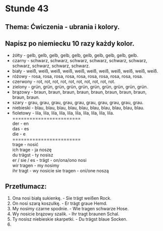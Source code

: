 # Stunde 43
## Thema: Ćwiczenia - ubrania i kolory.
## Napisz po niemiecku 10 razy każdy kolor.
- żółty - gelb, gelb, gelb, gelb, gelb, gelb, gelb, gelb, gelb, gelb.
- czarny - schwarz, schwarz, schwarz, schwarz, schwarz, schwarz, schwarz, schwarz, schwarz, schwarz.
- biały - weiß, weiß, weiß, weiß, weiß, weiß, weiß, weiß, weiß, weiß, weiß.
- różowy - rosa, rosa, rosa, rosa, rosa, rosa, rosa, rosa, rosa, rosa.
- czerwony - rot, rot, rot, rot, rot, rot, rot, rot, rot, rot.
- zielony - grün, grün, grün, grün, grün, grün, grün, grün, grün, grün.
- brązowy - braun, braun, braun, braun, braun, braun, braun, braun, braun, braun.
- szary - grau, grau, grau, grau, grau, grau, grau, grau, grau, grau.
- niebieski - blau, blau, blau, blau, blau, blau, blau, blau, blau, blau.
- fioletowy - lila, lila, lila, lila, lila, lila, lila, lila, lila, lila.
========================  
der - en  
das - es  
die - e  
========================    
trage - nosić  
ich trage - ja noszę  
du trägst - ty nosisz  
er / sie / es - trägt - on/ona/ono nosi  
wir tragen - my nosimy  
ihr tragt - wy nosicie
sie tragen - oni/one noszą
## Przetłumacz:
1. Ona nosi białą sukienkę. - Sie trägt weißen Rock.
2. On nosi szarą koszulkę. - Er trägt graue Hemd.
3. My nosimy czarne spodnie. - Wie tragen schwarze Hose.
4. Wy nosicie brązowy szalik. - Ihr tragt braunen Schal.
5. Ty nosisz niebieskie skarpetki. - Du trägst blaue Socken.
6. 
